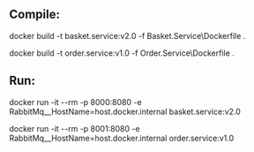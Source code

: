 ## Compile: 
docker build -t basket.service:v2.0 -f Basket.Service\Dockerfile .

docker build -t order.service:v1.0 -f Order.Service\Dockerfile .

## Run: 
docker run -it --rm -p 8000:8080 -e RabbitMq__HostName=host.docker.internal basket.service:v2.0

docker run -it --rm -p 8001:8080 -e RabbitMq__HostName=host.docker.internal order.service:v1.0